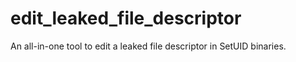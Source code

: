 # edit_leaked_file_descriptor
An all-in-one tool to edit a leaked file descriptor in SetUID binaries.
